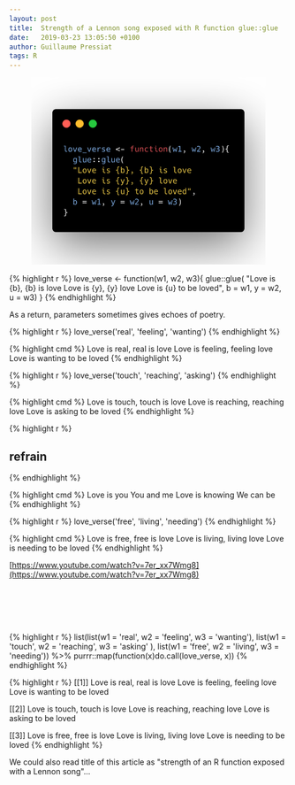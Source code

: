 ```yaml
---
layout: post
title:  Strength of a Lennon song exposed with R function glue::glue
date:   2019-03-23 13:05:50 +0100
author: Guillaume Pressiat
tags: R
---
```




<center>
<figure>
  <img src="/images/carbon/love_carbon.png" alt = "" />
</figure>  
</center>

<!--more-->

{% highlight r %}
love_verse <- function(w1, w2, w3){
  glue::glue(
  "Love is {b}, {b} is love
   Love is {y}, {y} love
   Love is {u} to be loved", 
  b = w1, y = w2, u = w3)
}
{% endhighlight %}


As a return, parameters sometimes gives echoes of poetry.


{% highlight r %}
love_verse('real', 'feeling', 'wanting')
{% endhighlight %}

{% highlight cmd %}
Love is real, real is love
Love is feeling, feeling love
Love is wanting to be loved
{% endhighlight %}

{% highlight r %}
love_verse('touch', 'reaching', 'asking')
{% endhighlight %}

{% highlight cmd %}
Love is touch, touch is love
Love is reaching, reaching love
Love is asking to be loved
{% endhighlight %}

{% highlight r %}
## refrain
{% endhighlight %}

{% highlight cmd %}
Love is you
You and me
Love is knowing
We can be
{% endhighlight %}

{% highlight r %}
love_verse('free', 'living', 'needing')
{% endhighlight %}

{% highlight cmd %}
Love is free, free is love
Love is living, living love
Love is needing to be loved
{% endhighlight %}


[https://www.youtube.com/watch?v=7er_xx7Wmg8](https://www.youtube.com/watch?v=7er_xx7Wmg8)



<br>
<br>
<br>
<br>

{% highlight r %}
list(list(w1 = 'real',  w2 = 'feeling',  w3 = 'wanting'),
     list(w1 = 'touch', w2 = 'reaching', w3 = 'asking' ),
     list(w1 = 'free',  w2 = 'living',   w3 = 'needing')) %>% 
  purrr::map(function(x)do.call(love_verse, x))
{% endhighlight %}

{% highlight r %}
[[1]]
Love is real, real is love
Love is feeling, feeling love
Love is wanting to be loved

[[2]]
Love is touch, touch is love
Love is reaching, reaching love
Love is asking to be loved

[[3]]
Love is free, free is love
Love is living, living love
Love is needing to be loved
{% endhighlight %}


We could also read title of this article as "strength of an R function exposed with a Lennon song"...


